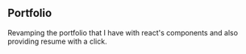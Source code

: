 ## Portfolio

Revamping the portfolio that I have with react's components and also providing resume with a click.